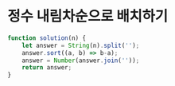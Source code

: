 # 정수 내림차순으로 배치하기

```javascript
function solution(n) {
    let answer = String(n).split('');
    answer.sort((a, b) => b-a);
    answer = Number(answer.join(''));
    return answer;
}
```

